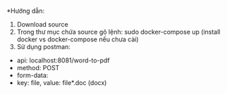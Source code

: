 \*Hướng dẫn:

1.  Download source
2.  Trong thư mục chứa source gõ lệnh: sudo docker-compose up (install docker vs docker-compose nếu chưa cài)
3.  Sử dụng postman:

- api: localhost:8081/word-to-pdf
- method: POST
- form-data:
- key: file, value: file\*.doc (docx)
